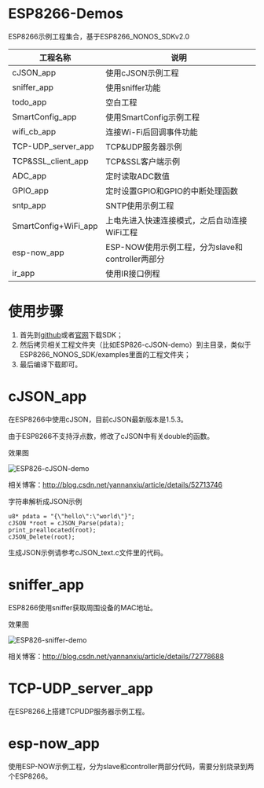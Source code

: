 # ESP8266-Demos

ESP8266示例工程集合，基于ESP8266_NONOS_SDKv2.0

| 工程名称 | 说明 |
|---|---|
| cJSON_app | 使用cJSON示例工程 |
| sniffer_app | 使用sniffer功能 |
| todo_app | 空白工程 |
| SmartConfig_app | 使用SmartConfig示例工程 |
| wifi_cb_app | 连接Wi-Fi后回调事件功能 |
| TCP-UDP_server_app | TCP&UDP服务器示例 |
| TCP&SSL_client_app | TCP&SSL客户端示例 |
| ADC_app| 定时读取ADC数值 |
| GPIO_app| 定时设置GPIO和GPIO的中断处理函数 |
| sntp_app | SNTP使用示例工程 |
| SmartConfig+WiFi_app | 上电先进入快速连接模式，之后自动连接WiFi工程 |
| esp-now_app | ESP-NOW使用示例工程，分为slave和controller两部分 |
| ir_app | 使用IR接口例程 |


# 使用步骤

1. 首先到[github](https://github.com/espressif/ESP8266_NONOS_SDK)或者[官网](http://espressif.com/zh-hans/products/hardware/esp8266ex/resources)下载SDK；
2. 然后拷贝相关工程文件夹（比如ESP826-cJSON-demo）到主目录，类似于ESP8266_NONOS_SDK/examples里面的工程文件夹；
3. 最后编译下载即可。


# cJSON_app

在ESP8266中使用cJSON，目前cJSON最新版本是1.5.3。

由于ESP8266不支持浮点数，修改了cJSON中有关double的函数。

效果图

![ESP826-cJSON-demo](https://github.com/AngelLiang/ESP8266-Demos/blob/master/img/cJSON.jpg)

相关博客：http://blog.csdn.net/yannanxiu/article/details/52713746

字符串解析成JSON示例

```
u8* pdata = "{\"hello\":\"world\"}";
cJSON *root = cJSON_Parse(pdata);
print_preallocated(root);
cJSON_Delete(root);
```

生成JSON示例请参考cJSON_text.c文件里的代码。

# sniffer_app

ESP8266使用sniffer获取周围设备的MAC地址。

效果图

![ESP826-sniffer-demo](https://github.com/AngelLiang/ESP8266-Demos/blob/master/img/sniffer.jpg)

相关博客：http://blog.csdn.net/yannanxiu/article/details/72778688

# TCP-UDP_server_app

在ESP8266上搭建TCPUDP服务器示例工程。

# esp-now_app

使用ESP-NOW示例工程，分为slave和controller两部分代码，需要分别烧录到两个ESP8266。


